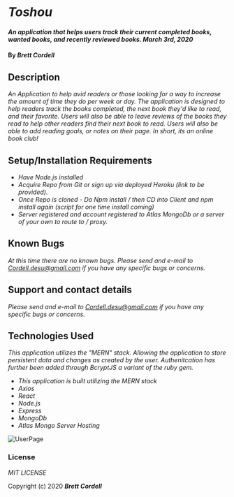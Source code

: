 # _Toshou_

#### _An application that helps users track their current completed books, wanted books, and recently reviewed books. March 3rd, 2020_

#### By _**Brett Cordell**_

## Description

_An Application to help avid readers or those looking for a way to increase the amount of time they do per week or day. The application is designed to help readers track the books completed, the next book they'd like to read, and their favorite. Users will also be able to leave reviews of the books they read to help other readers find their next book to read. Users will also be able to add reading goals, or notes on their page. In short, its an online book club!_

## Setup/Installation Requirements

* _Have Node.js installed_
* _Acquire Repo from Git or sign up via deployed Heroku (link to be provided)._
* _Once Repo is cloned - Do Npm install / then CD into Client and npm install again (script for one time install coming)_
* _Server registered and account registered to Atlas MongoDb or a server of your own to route to / proxy._

## Known Bugs

_At this time there are no known bugs. Please send and e-mail to Cordell.desu@gmail.com if you have any specific bugs or concerns._

## Support and contact details

_Please send and e-mail to Cordell.desu@gmail.com if you have any specific bugs or concerns._

## Technologies Used

_This application utilizes the "MERN" stack. Allowing the application to store persistent data and changes as created by the user. Authenitcation has further been added through BcryptJS a variant of the ruby gem._ 

* _This application is built utilizing the MERN stack_
* _Axios_
* _React_
* _Node.js_
* _Express_
* _MongoDb_
* _Atlas Mongo Server Hosting_

![UserPage](https://user-images.githubusercontent.com/50305423/75633743-81548280-5bbc-11ea-87a2-745783d81002.png)

### License

*MIT LICENSE*

Copyright (c) 2020 **_Brett Cordell_**
